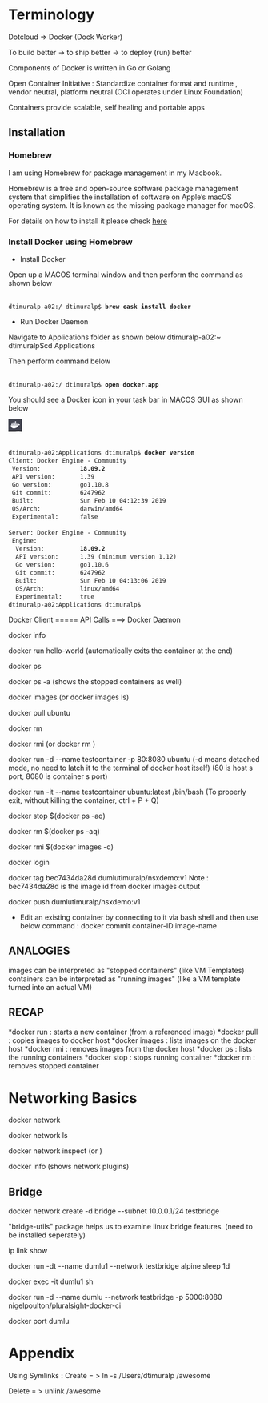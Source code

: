 # Terminology

Dotcloud => Docker (Dock Worker)

To build better -> to ship better -> to deploy (run) better

Components of Docker is written in Go or Golang

Open Container Initiative : Standardize container format and runtime , vendor neutral, platform neutral (OCI operates under Linux Foundation)

Containers provide scalable, self healing and portable apps

## Installation

### Homebrew

I am using Homebrew for package management in my Macbook. 

Homebrew is a free and open-source software package management system that simplifies the installation of software on Apple’s macOS operating system. It is known as the missing package manager for macOS. 

For details on how to install it please check [here](https://brew.sh/)

### Install Docker using Homebrew

* Install Docker

Open up a MACOS terminal window and then perform the command as shown below

<pre><code>
dtimuralp-a02:/ dtimuralp$ <b>brew cask install docker</b>
</code></pre>

* Run Docker Daemon 

Navigate to Applications folder as shown below
dtimuralp-a02:~ dtimuralp$cd Applications

Then perform command below

<pre><code>
dtimuralp-a02:/ dtimuralp$ <b>open docker.app</b>
</code></pre>

You should see a Docker icon in your task bar in MACOS GUI as shown below

![](dockericon.png)

<pre><code>
dtimuralp-a02:Applications dtimuralp$ <b>docker version</b>
Client: Docker Engine - Community
 Version:           <b>18.09.2</b>
 API version:       1.39
 Go version:        go1.10.8
 Git commit:        6247962
 Built:             Sun Feb 10 04:12:39 2019
 OS/Arch:           darwin/amd64
 Experimental:      false

Server: Docker Engine - Community
 Engine:
  Version:          <b>18.09.2</b>
  API version:      1.39 (minimum version 1.12)
  Go version:       go1.10.6
  Git commit:       6247962
  Built:            Sun Feb 10 04:13:06 2019
  OS/Arch:          linux/amd64
  Experimental:     true
dtimuralp-a02:Applications dtimuralp$
</code></pre>

Docker Client ===== API Calls ===> Docker Daemon

docker info

docker run hello-world (automatically exits the container at the end)

docker ps

docker ps -a (shows the stopped containers as well)

docker images (or docker images ls)

docker pull ubuntu

docker rm <container-id>

docker rmi <imagename> (or docker rm <image-id>)

docker run -d --name testcontainer -p 80:8080 ubuntu
(-d means detached mode, no need to latch it to the terminal of docker host itself)
(80 is host s port, 8080 is container s port)

docker run -it --name testcontainer ubuntu:latest /bin/bash (To properly exit, without killing the container, ctrl + P + Q)

docker stop $(docker ps -aq)

docker rm $(docker ps -aq)

docker rmi $(docker images -q)

docker login

docker tag bec7434da28d dumlutimuralp/nsxdemo:v1
Note : bec7434da28d is the image id from docker images output

docker push dumlutimuralp/nsxdemo:v1

* Edit an existing container by connecting to it via bash shell and then use below command  :
docker commit container-ID image-name

## ANALOGIES
images can be interpreted as "stopped containers" (like VM Templates)
containers can be interpreted as "running images" (like a VM template turned into an actual VM)

##  RECAP

*docker run : starts a new container (from a referenced image)
*docker pull : copies images to docker host
*docker images : lists images on the docker host
*docker rmi : removes images from the docker host 
*docker ps : lists the running containers
*docker stop : stops running container
*docker rm : removes stopped container


# Networking Basics

docker network 

docker network ls

docker network inspect <name> (or <network-id>)

docker info (shows network plugins)


## Bridge

docker network create -d bridge --subnet 10.0.0.1/24 testbridge

"bridge-utils" package helps us to examine linux bridge features. (need to be installed seperately)

ip link show

docker run -dt --name dumlu1 --network testbridge alpine sleep 1d

docker exec -it dumlu1 sh

docker run -d --name dumlu --network testbridge -p 5000:8080 nigelpoulton/pluralsight-docker-ci

docker port dumlu

# Appendix

Using Symlinks : 
Create = > ln -s /Users/dtimuralp /awesome

Delete = > unlink /awesome
